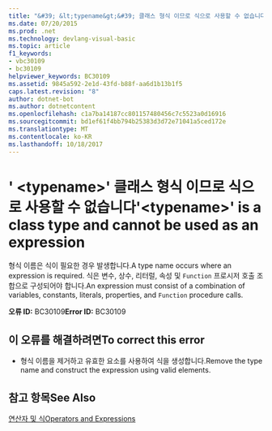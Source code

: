 ```yaml
---
title: "&#39; &lt;typename&gt;&#39; 클래스 형식 이므로 식으로 사용할 수 없습니다"
ms.date: 07/20/2015
ms.prod: .net
ms.technology: devlang-visual-basic
ms.topic: article
f1_keywords:
- vbc30109
- bc30109
helpviewer_keywords: BC30109
ms.assetid: 9845a592-2e1d-43fd-b88f-aa6d1b13b1f5
caps.latest.revision: "8"
author: dotnet-bot
ms.author: dotnetcontent
ms.openlocfilehash: c1a7ba14187cc801157480456c7c5523a0d16916
ms.sourcegitcommit: bd1ef61f4bb794b25383d3d72e71041a5ced172e
ms.translationtype: MT
ms.contentlocale: ko-KR
ms.lasthandoff: 10/18/2017
---
```

# <a name="39lttypenamegt39-is-a-class-type-and-cannot-be-used-as-an-expression"></a><span data-ttu-id="d767d-102">&#39; &lt;typename&gt;&#39; 클래스 형식 이므로 식으로 사용할 수 없습니다</span><span class="sxs-lookup"><span data-stu-id="d767d-102">&#39;&lt;typename&gt;&#39; is a class type and cannot be used as an expression</span></span>
<span data-ttu-id="d767d-103">형식 이름은 식이 필요한 경우 발생합니다.</span><span class="sxs-lookup"><span data-stu-id="d767d-103">A type name occurs where an expression is required.</span></span> <span data-ttu-id="d767d-104">식은 변수, 상수, 리터럴, 속성 및 `Function` 프로시저 호출 조합으로 구성되어야 합니다.</span><span class="sxs-lookup"><span data-stu-id="d767d-104">An expression must consist of a combination of variables, constants, literals, properties, and `Function` procedure calls.</span></span>  
  
 <span data-ttu-id="d767d-105">**오류 ID:** BC30109</span><span class="sxs-lookup"><span data-stu-id="d767d-105">**Error ID:** BC30109</span></span>  
  
## <a name="to-correct-this-error"></a><span data-ttu-id="d767d-106">이 오류를 해결하려면</span><span class="sxs-lookup"><span data-stu-id="d767d-106">To correct this error</span></span>  
  
-   <span data-ttu-id="d767d-107">형식 이름을 제거하고 유효한 요소를 사용하여 식을 생성합니다.</span><span class="sxs-lookup"><span data-stu-id="d767d-107">Remove the type name and construct the expression using valid elements.</span></span>  
  
## <a name="see-also"></a><span data-ttu-id="d767d-108">참고 항목</span><span class="sxs-lookup"><span data-stu-id="d767d-108">See Also</span></span>  
 [<span data-ttu-id="d767d-109">연산자 및 식</span><span class="sxs-lookup"><span data-stu-id="d767d-109">Operators and Expressions</span></span>](../../visual-basic/programming-guide/language-features/operators-and-expressions/index.md)
